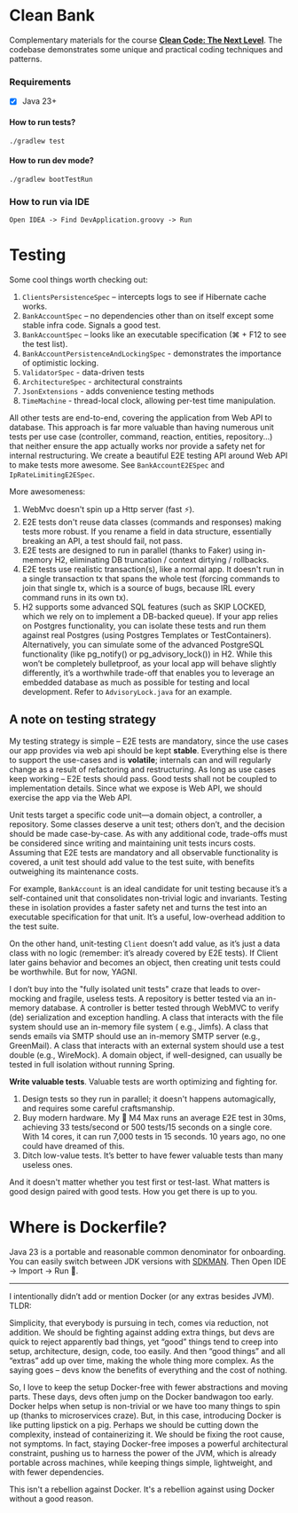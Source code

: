 # Clean Bank

Complementary materials for the course **[Clean Code: The Next Level](https://cleancode.training)**. The codebase
demonstrates some unique and practical coding techniques and patterns.

### Requirements

- [x] Java 23+

#### How to run tests?

```
./gradlew test
```

#### How to run dev mode?

```
./gradlew bootTestRun
```

### How to run via IDE

```
Open IDEA -> Find DevApplication.groovy -> Run
```

# Testing

Some cool things worth checking out:

1. `ClientsPersistenceSpec` – intercepts logs to see if Hibernate cache works.
1. `BankAccountSpec` – no dependencies other than on itself except some stable infra code. Signals a good test.
1. `BankAccountSpec` – looks like an executable specification (⌘ + F12 to see the test list).
1. `BankAccountPersistenceAndLockingSpec` - demonstrates the importance of optimistic locking.
1. `ValidatorSpec` - data-driven tests
1. `ArchitectureSpec` - architectural constraints
1. `JsonExtensions` - adds convenience testing methods
1. `TimeMachine` - thread-local clock, allowing per-test time manipulation.

All other tests are end-to-end, covering the application from Web API to database. This approach is far more valuable
than having numerous unit tests per use case (controller, command, reaction, entities, repository...) that neither
ensure the app actually works nor provide a safety net for internal restructuring. We create a beautiful E2E testing API
around
Web API to make tests more awesome.
See `BankAccountE2ESpec` and `IpRateLimitingE2ESpec`.

More awesomeness:

1. WebMvc doesn't spin up a Http server (fast ⚡).
1. E2E tests don't reuse data classes (commands and responses) making tests more robust. If you rename a field in data
   structure, essentially breaking an API, a test should fail, not pass.
1. E2E tests are designed to run in parallel (thanks to Faker) using in-memory H2, eliminating DB truncation / context
   dirtying / rollbacks.
1. E2E tests use realistic transaction(s), like a normal app. It doesn't run in a single transaction tx that spans the
   whole test (forcing commands to join that single tx, which is a source of bugs, because IRL every command runs in its
   own tx).
1. H2 supports some advanced SQL features (such as SKIP LOCKED, which we rely on to implement a DB-backed queue). If
   your app relies on Postgres functionality, you can isolate these tests and run them against real Postgres (using
   Postgres Templates or TestContainers). Alternatively, you can simulate some of the advanced PostgreSQL
   functionality (like pg_notify() or pg_advisory_lock()) in H2. While this won’t be completely bulletproof, as your
   local app will behave slightly differently, it’s a worthwhile trade-off that enables you to leverage an embedded
   database as much as possible for testing and local development. Refer to `AdvisoryLock.java` for an example.

## A note on testing strategy

My testing strategy is simple – E2E tests are mandatory, since the use cases our app provides via web api should be kept
**stable**. Everything else is there to support the use-cases and is **volatile**; internals can and will regularly
change as a result of refactoring and restructuring. As long as use cases keep working – E2E tests should pass. Good
tests shall not be coupled to implementation details. Since what we expose is Web API, we should exercise the app via
the Web API.

Unit tests target a specific code unit—a domain object, a controller, a repository. Some classes deserve a unit test;
others don’t, and the decision should be made case-by-case. As with any additional code, trade-offs must be considered
since writing and maintaining unit tests incurs costs. Assuming that E2E tests are mandatory and all observable
functionality is covered, a unit test should add value to the test suite, with benefits outweighing its maintenance
costs.

For example, `BankAccount` is an ideal candidate for unit testing because it’s a self-contained unit that consolidates
non-trivial logic and invariants. Testing these in isolation provides a faster safety net and turns the test into an
executable specification for that unit. It’s a useful, low-overhead addition to the test suite.

On the other hand, unit-testing `Client` doesn’t add value, as it’s just a data class with no logic (remember: it’s
already covered by E2E tests). If Client later gains behavior and becomes an object, then creating unit tests could be
worthwhile. But for now, YAGNI.

I don’t buy into the "fully isolated unit tests" craze that leads to over-mocking and fragile, useless tests. A
repository is better tested via an in-memory database. A controller is better tested through WebMVC to verify (de)
serialization and exception handling. A class that interacts with the file system should use an in-memory file system (
e.g., Jimfs). A class that sends emails via SMTP should use an in-memory SMTP server (e.g., GreenMail). A class that
interacts with an external system should use a test double (e.g., WireMock). A domain object, if well-designed, can
usually be tested in full isolation without running Spring.

**Write valuable tests**. Valuable tests are worth optimizing and fighting for.

1. Design tests so they run in parallel; it doesn't happens automagically, and requires some careful craftsmanship.
2. Buy modern hardware. My  M4 Max runs an average E2E test in 30ms, achieving 33 tests/second or 500 tests/15 seconds on a single core. With 14 cores, it can run 7,000 tests in 15 seconds. 10 years ago, no one could have dreamed of this.
3. Ditch low-value tests. It’s better to have fewer valuable tests than many useless ones.

And it doesn't matter whether you test first or test-last. What matters is good design paired with good tests. How you
get
there is up to you.

# Where is Dockerfile?

Java 23 is a portable and reasonable common denominator for onboarding. You can easily switch between JDK versions
with [SDKMAN](https://sdkman.io/). Then Open IDE -> Import -> Run 🎉.
****
I intentionally didn’t add or mention Docker (or any extras besides JVM). TLDR:

Simplicity, that everybody is pursuing in tech, comes via reduction, not addition. We should be fighting against adding
extra things, but devs are quick to reject apparently bad things, yet “good” things tend to creep into setup,
architecture, design, code, too easily. And then “good things” and all “extras” add up over time, making the whole thing
more complex. As the saying goes – devs know the benefits of everything and the cost of nothing.

So, I love to keep the setup Docker-free with fewer abstractions and moving parts. These days, devs often jump on the
Docker bandwagon too early. Docker helps when setup is non-trivial or we have too many things to spin up (thanks to
microservices craze). But, in this case, introducing Docker is like putting lipstick on a pig. Perhaps we should be
cutting down the complexity, instead of containerizing it. We should be fixing the root cause, not symptoms. In fact,
staying Docker-free imposes a powerful architectural constraint, pushing us to harness the power of the JVM, which is
already portable across machines, while keeping things simple, lightweight, and with fewer dependencies.

This isn't a rebellion against Docker. It's a rebellion against using Docker without a good reason.
